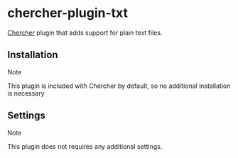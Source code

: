 # chercher-plugin-txt

[Chercher](https://github.com/dnlzrgz/chercher) plugin that adds support for plain text files.

## Installation

> [!NOTE]
> This plugin is included with Chercher by default, so no additional installation is necessary

## Settings

> [!NOTE]
> This plugin does not requires any additional settings.
